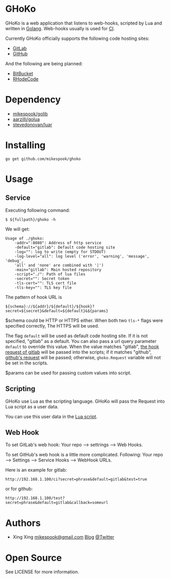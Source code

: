 GHoKo
=====

GHoKo is a web application that listens to web-hooks, scripted by Lua and
written in [Golang][golang]. Web-hooks usually is used for [CI][ci].

Currently GHoKo officially supports the following code hosting sites:

 * [GitLab][gitlab]
 * [GitHub][github]

And the following are being planned:
 
 * [BitBucket][bitbucket]
 * [RHodeCode][rhodecode]

Dependency
==========

 * [mikespook/golib][golib]
 * [aarzilli/golua][golua]
 * [stevedonovan/luar][luar]

Installing
==========

	go get github.com/mikespook/ghoko

Usage
=====

Service
-------

Executing following command:

	$ ${fullpath}/ghoko -h

We will get:

	Usage of ./ghoko:
		-addr=":8080": Address of http service
		-default="gitlab": Default code hosting site
		-log="": log to write (empty for STDOUT)
		-log-level="all": log level ('error', 'warning', 'message', 'debug',
		'all' and 'none' are combined with '|')
		-main="gitlab": Main hosted repository
		-script="./": Path of lua files
		-secret="": Secret token
		-tls-cert="": TLS cert file
		-tls-key="": TLS key file

The pattern of hook URL is 

	${schema}://${addr}/${default}/${hook}?secret=${secret}&default=${default}&${params}

$schema could be HTTP or HTTPS either. When both two `tls-*` flags were
specified correctly, The HTTPS will be used.

The flag `default` will be used as default code hosting site. If it is not
specified, "gitlab" as a default. You can also pass a url query parameter
`default` to override this value. When the value matches "gitlab", 
[the hook request of gitlab][gitlab-req] will be passed into the scripts;
if it matches "github", [github's request][github-req] will be passed;
otherwise, `ghoko.Request` variable will not be set in the scripts.

$params can be used for passing custom values into script.

Scripting
---------

GHoKo use Lua as the scripting language. GHoKo will pass the Request into
Lua script as a user data.

You can use this user data in the [Lua script][demo].

Web Hook
--------

To set GitLab's web hook: Your repo --> settrings --> Web Hooks.

To set GitHub's web hook is a little more complicated.
Following: Your repo --> Settings --> Service Hooks --> WebHook URLs.

Here is an example for gitlab:

	http://192.168.1.100/ci?secret=phrase&default=gitlab&test=true

or for github:

	http://192.168.1.100/test?secret=phrase&default=gitlab&callback=someurl

Authors
=======

 * Xing Xing <mikespook@gmail.com> [Blog][blog] [@Twitter][twitter]

Open Source
===========

See LICENSE for more information.

[gitlab]: http://www.gitlab.com
[github]: http://www.github.com
[ci]: http://en.wikipedia.org/wiki/Continuous_integration
[golang]: http://golang.org
[golib]: https://github.com/mikespook/golib
[golua]: https://github.com/aarzilli/golua
[luar]: https://github.com/stevedonovan/luar
[demo]: https://github.com/mikespook/ghoko/blob/master/foobar.lua
[blog]: http://mikespook.com
[twitter]: http://twitter.com/mikespook
[github-req]: https://help.github.com/articles/post-receive-hooks
[gitlab-req]: http://demo.gitlab.com/help/web_hooks
[rhodecode]: https://rhodecode.com/
[bitbucket]: https://bitbucket.org/
